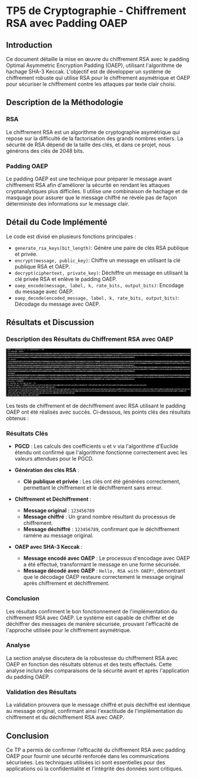 # TP5 de Cryptographie - Chiffrement RSA avec Padding OAEP

## Introduction
Ce document détaille la mise en œuvre du chiffrement RSA avec le padding Optimal Asymmetric Encryption Padding (OAEP), utilisant l'algorithme de hachage SHA-3 Keccak. L'objectif est de développer un système de chiffrement robuste qui utilise RSA pour le chiffrement asymétrique et OAEP pour sécuriser le chiffrement contre les attaques par texte clair choisi.

## Description de la Méthodologie
### RSA
Le chiffrement RSA est un algorithme de cryptographie asymétrique qui repose sur la difficulté de la factorisation des grands nombres entiers. La sécurité de RSA dépend de la taille des clés, et dans ce projet, nous générons des clés de 2048 bits.

### Padding OAEP
Le padding OAEP est une technique pour préparer le message avant chiffrement RSA afin d'améliorer la sécurité en rendant les attaques cryptanalytiques plus difficiles. Il utilise une combinaison de hachage et de masquage pour assurer que le message chiffré ne révèle pas de façon déterministe des informations sur le message clair.

## Détail du Code Implémenté
Le code est divisé en plusieurs fonctions principales :
- `generate_rsa_keys(bit_length)`: Génère une paire de clés RSA publique et privée.
- `encrypt(message, public_key)`: Chiffre un message en utilisant la clé publique RSA et OAEP.
- `decrypt(ciphertext, private_key)`: Déchiffre un message en utilisant la clé privée RSA et enlève le padding OAEP.
- `oaep_encode(message, label, k, rate_bits, output_bits)`: Encodage du message avec OAEP.
- `oaep_decode(encoded_message, label, k, rate_bits, output_bits)`: Décodage du message avec OAEP.

## Résultats et Discussion

### Description des Résultats du Chiffrement RSA avec OAEP

![RSA OAEP Output](../../captures/rsa.png)

Les tests de chiffrement et de déchiffrement avec RSA utilisant le padding OAEP ont été réalisés avec succès. Ci-dessous, les points clés des résultats obtenus :

### Résultats Clés

- **PGCD** : Les calculs des coefficients u et v via l'algorithme d'Euclide étendu ont confirmé que l'algorithme fonctionne correctement avec les valeurs attendues pour le PGCD.

- **Génération des clés RSA** :
  - **Clé publique et privée** : Les clés ont été générées correctement, permettant le chiffrement et le déchiffrement sans erreur.

- **Chiffrement et Déchiffrement** :
  - **Message original** : `123456789`
  - **Message chiffré** : Un grand nombre résultant du processus de chiffrement.
  - **Message déchiffré** : `123456789`, confirmant que le déchiffrement ramène au message original.

- **OAEP avec SHA-3 Keccak** :
  - **Message encodé avec OAEP** : Le processus d'encodage avec OAEP a été effectué, transformant le message en une forme sécurisée.
  - **Message décodé avec OAEP** : `Hello, RSA with OAEP!`, démontrant que le décodage OAEP restaure correctement le message original après chiffrement et déchiffrement.

### Conclusion

Les résultats confirment le bon fonctionnement de l'implémentation du chiffrement RSA avec OAEP. Le système est capable de chiffrer et de déchiffrer des messages de manière sécurisée, prouvant l'efficacité de l'approche utilisée pour le chiffrement asymétrique.


### Analyse
La section analyse discutera de la robustesse du chiffrement RSA avec OAEP en fonction des résultats obtenus et des tests effectués. Cette analyse inclura des comparaisons de la sécurité avant et après l'application du padding OAEP.

### Validation des Résultats
La validation prouvera que le message chiffré et puis déchiffré est identique au message original, confirmant ainsi l'exactitude de l'implémentation du chiffrement et du déchiffrement RSA avec OAEP.

## Conclusion
Ce TP a permis de confirmer l'efficacité du chiffrement RSA avec padding OAEP pour fournir une sécurité renforcée dans les communications sécurisées. Les techniques utilisées ici sont essentielles pour des applications où la confidentialité et l'intégrité des données sont critiques.



